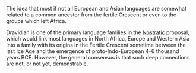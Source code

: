 The idea that most if not all European and Asian languages are somewhat related to a common ancestor from the fertile Crescent or even to the groups which left Africa.  

Dravidian is one of the primary language families in the [Nostratic](Nostratic) proposal, which would link most languages in North Africa, Europe and Western Asia into a family with its origins in the Fertile Crescent sometime between the last Ice Age and the emergence of proto-Indo-European 4–6 thousand years BCE. However, the general consensus is that such deep connections are not, or not yet, demonstrable.  
